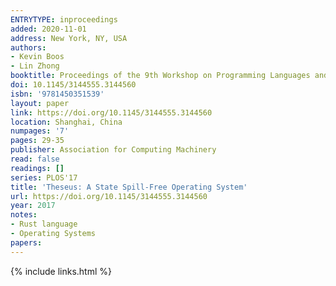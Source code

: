 ```yaml
---
ENTRYTYPE: inproceedings
added: 2020-11-01
address: New York, NY, USA
authors:
- Kevin Boos
- Lin Zhong
booktitle: Proceedings of the 9th Workshop on Programming Languages and Operating Systems
doi: 10.1145/3144555.3144560
isbn: '9781450351539'
layout: paper
link: https://doi.org/10.1145/3144555.3144560
location: Shanghai, China
numpages: '7'
pages: 29-35
publisher: Association for Computing Machinery
read: false
readings: []
series: PLOS'17
title: 'Theseus: A State Spill-Free Operating System'
url: https://doi.org/10.1145/3144555.3144560
year: 2017
notes:
- Rust language
- Operating Systems
papers:
---
```

{% include links.html %}
